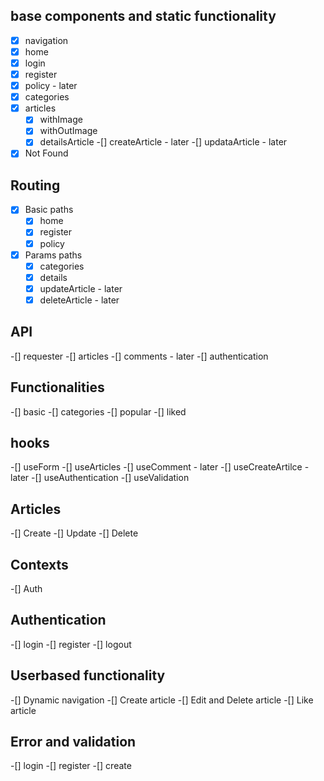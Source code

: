 ## base components and static functionality
-[X] navigation
-[X] home
-[X] login
-[X] register
-[X] policy - later
-[X] categories  
-[X] articles
   -[X] withImage  
   -[X] withOutImage 
   -[X] detailsArticle
   -[] createArticle - later
   -[] updataArticle - later
-[X] Not Found   

## Routing
-[X] Basic paths
   -[X] home
   -[X] register 
   -[X] policy 
-[X] Params paths
   -[X] categories
   -[X] details
   -[X] updateArticle - later
   -[X] deleteArticle - later
   
## API
-[] requester
-[] articles 
-[] comments - later
-[] authentication

## Functionalities 
-[] basic
-[] categories
-[] popular
-[] liked

## hooks
-[] useForm
-[] useArticles
-[] useComment - later
-[] useCreateArtilce - later
-[] useAuthentication
-[] useValidation

## Articles
-[] Create
-[] Update
-[] Delete

## Contexts
-[] Auth

## Authentication
-[] login
-[] register
-[] logout   

## Userbased functionality
-[] Dynamic navigation
-[] Create article
-[] Edit and Delete article
-[] Like article

## Error and validation
-[] login
-[] register
-[] create